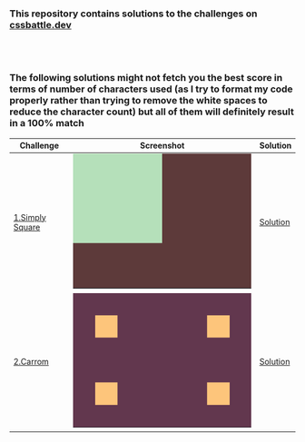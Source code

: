 ### This repository contains solutions to the challenges on [cssbattle.dev](https://cssbattle.dev)

<br></br>

### The following solutions might not fetch you the best score in terms of number of characters used (as I try to format my code properly rather than trying to remove the white spaces to reduce the character count) but all of them will definitely result in a 100% match

| Challenge      | Screenshot  | Solution |
| ----------- | ----------- | -------- |
| [1.Simply Square](https://cssbattle.dev/play/1) | ![image info](./assets/1.png) | [Solution](https://github.com/umang-sinha/css-battles/blob/main/001.simply-square.css) |
| [2.Carrom](https://cssbattle.dev/play/2) | ![image info](./assets/2.png) | [Solution](https://github.com/umang-sinha/css-battles/blob/main/002.carrom.css) |
